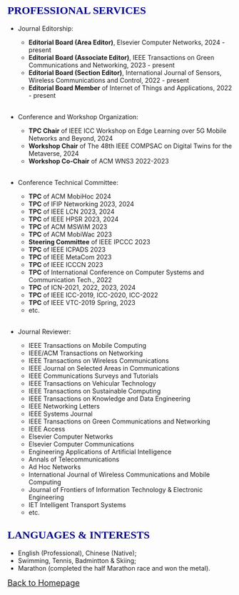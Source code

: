 ## <span id="j10"><font color='darkblue' face="Georgia" size="5">PROFESSIONAL SERVICES</font></span>
   * Journal Editorship:
     * **Editorial Board (Area Editor)**, Elsevier Computer Networks, 2024 - present
     * **Editorial Board (Associate Editor)**, IEEE Transactions on Green Communications and Networking, 2023 - present
     * **Editorial Board (Section Editor)**, International Journal of Sensors, Wireless Communications and Control, 2022 - present
     * **Editorial Board Member** of Internet of Things and Applications, 2022 - present    
  &nbsp;
  &nbsp;
  &nbsp;
  &nbsp;            
       
  * Conference and Workshop Organization:
    * **TPC Chair** of IEEE ICC Workshop on Edge Learning over 5G Mobile Networks and Beyond, 2024
    * **Workshop Chair** of The 48th IEEE COMPSAC on Digital Twins for the Metaverse, 2024
    * **Workshop Co-Chair** of ACM WNS3 2022-2023    
  &nbsp;
  &nbsp;
  &nbsp;
  &nbsp;  

  * Conference Technical Committee:
    * **TPC** of ACM MobiHoc 2024
    * **TPC** of IFIP Networking 2023, 2024
    * **TPC** of IEEE LCN 2023, 2024
    * **TPC** of IEEE HPSR 2023, 2024
    * **TPC** of ACM MSWiM 2023
    * **TPC** of ACM MobiWac 2023
    * **Steering Committee** of IEEE IPCCC 2023
    * **TPC** of IEEE ICPADS 2023
    * **TPC** of IEEE MetaCom 2023
    * **TPC** of IEEE ICCCN 2023
    * **TPC** of International Conference on Computer Systems and Communication Tech., 2022 
    * **TPC** of ICN-2021, 2022, 2023, 2024
    * **TPC** of IEEE ICC-2019, ICC-2020, ICC-2022
    * **TPC** of IEEE VTC-2019 Spring, 2023
    * etc.    
  &nbsp;
  &nbsp;
  &nbsp;
  &nbsp;  

  * Journal Reviewer:  
    * IEEE Transactions on Mobile Computing
    * IEEE/ACM Transactions on Networking
    * IEEE Transactions on Wireless Communications
    * IEEE Journal on Selected Areas in Communications
    * IEEE Communications Surveys and Tutorials
    * IEEE Transactions on Vehicular Technology
    * IEEE Transactions on Sustainable Computing
    * IEEE Transactions on Knowledge and Data Engineering
    * IEEE Networking Letters
    * IEEE Systems Journal
    * IEEE Transactions on Green Communications and Networking
    * IEEE Access
    * Elsevier Computer Networks
    * Elsevier Computer Communications
    * Engineering Applications of Artificial Intelligence
    * Annals of Telecommunications
    * Ad Hoc Networks
    * International Journal of Wireless Communications and Mobile Computing
    * Journal of Frontiers of Information Technology & Electronic Engineering
    * IET Intelligent Transport Systems
    * etc.
  
<!-- ## <span id="j11"><font color='darkblue' face="Georgia" size="5">SKILLS & PROFICIENCY</font></span>
* Advanced
  * Computer programming with **C/C++**, **Python**;
  * Modeling, scripting and data analysis with **MATLAB**, **Python**, **Shell**;
  * Knowledge and understanding of software and tools with **ns-3**, **TensorFlow**;
  * Documental skills with **LaTeX** and **MS office suite**;
  * Operation system with **Linux**. -->

  
## <span id="j12"><font color='darkblue' face="Georgia" size="5">LANGUAGES & INTERESTS</font></span>
  * English (Professional), Chinese (Native);
  * Swimming, Tennis, Badmintton & Skiing;
  * Marathon (completed the half Marathon race and won the metal). 

[<u><font size='4'>Back to Homepage</font></u>](https://yuchen-sh.github.io)
